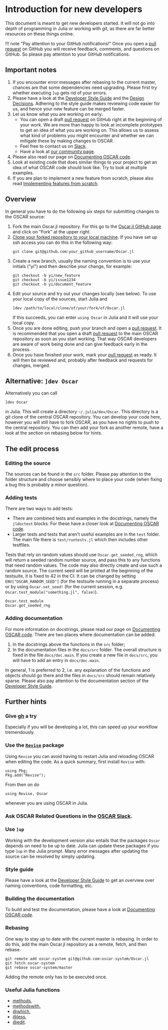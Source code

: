 # Introduction for new developers
This document is meant to get new developers started. It will not go into depth
of programming in Julia or working with git, as there are far better resources
on these things online.

!!! note "Pay attention to your GitHub notifications!"
    Once you open a [pull request](https://docs.github.com/en/pull-requests/collaborating-with-pull-requests/proposing-changes-to-your-work-with-pull-requests/creating-a-pull-request) on GitHub you will receive feedback, comments,
    and questions on GitHub. So please pay attention to your GitHub
    notifications.

## Important notes
1. If you encounter error messages after rebasing to the current master, chances
   are that some dependencies need upgrading. Please first try whether
   executing `]up` gets rid of your errors.
2. Please have a look at the [Developer Style Guide](@ref) and the [Design
   Decisions](@ref). Adhering to the style guide makes reviewing code easier
   for us, and hence your new feature can be merged faster.
3. Let us know what you are working on early:
   - You can open a draft [pull request](https://docs.github.com/en/pull-requests/collaborating-with-pull-requests/proposing-changes-to-your-work-with-pull-requests/creating-a-pull-request) on GitHub right at the beginning of your
     work. We are more than happy to look at incomplete prototypes to get an
     idea of what you are working on. This allows us to assess what kind of
     problems you might encounter and whether we can mitigate these by making
     changes to OSCAR.
   - Feel free to contact us on
     [Slack](https://join.slack.com/t/oscar-system/shared_invite/zt-thtcv97k-2678bKQ~RpR~5gZszDcISw).
   - Have a look at [our community page](https://oscar.computeralgebra.de/community/).
4. Please also read our page on [Documenting OSCAR code](@ref).
5. Look at existing code that does similar things to your project to get an
   idea of what OSCAR code should look like. Try to look at multiple examples.
6. If you are plan to implement a new feature from scratch, please also read
   [Implementing features from scratch](@ref).

## Overview
In general you have to do
the following six steps for submitting changes to the OSCAR source:

1. Fork the main Oscar.jl repository. For this go to the [Oscar.jl GitHub
   page](https://github.com/oscar-system/Oscar.jl) and click on "Fork" at the
   upper right.
2. [Clone your forked repository to your local
   machine](https://docs.github.com/en/repositories/creating-and-managing-repositories/cloning-a-repository).
   If you have set up ssh access you can do this in the following way:
   ```
   git clone git@github.com:your_github_username/Oscar.jl
   ```
3. Create a new branch, usually the naming convention is to use your initials
   ("yi") and then describe your change, for example:
   ```
   git checkout -b yi/new_feature
   git checkout -b yi/issue1234
   git checkout -b yi/document_feature
   ```
4. Edit your source and try out your changes locally (see below). To use your local copy of
   the sources, start Julia and
   ```
   ]dev /path/to/local/clone/of/your/fork/of/Oscar.jl
   ```
   If this succeeds, you can enter `using Oscar` in Julia and it will use your local
   copy.
5. Once you are done editing, push your branch and open a [pull request](https://docs.github.com/en/pull-requests/collaborating-with-pull-requests/proposing-changes-to-your-work-with-pull-requests/creating-a-pull-request). It is
   recommended that you open a draft [pull request](https://docs.github.com/en/pull-requests/collaborating-with-pull-requests/proposing-changes-to-your-work-with-pull-requests/creating-a-pull-request) to the main OSCAR repository
   as soon as you start working. That way OSCAR developers are aware of work
   being done and can give feedback early in the process.
6. Once you have finished your work, mark your [pull request](https://docs.github.com/en/pull-requests/collaborating-with-pull-requests/proposing-changes-to-your-work-with-pull-requests/creating-a-pull-request) as ready. It will
   then be reviewed and, probably after feedback and requests for changes,
   merged.

## Alternative: `]dev Oscar`

Alternatively you can call
```
]dev Oscar
```
in Julia. This will create a directory `~/.julia/dev/Oscar`. This directory is
a git clone of the central OSCAR repository. You can develop your code here,
however you will still have to fork OSCAR, as you have no rights to push to the
central repository. You can then add your fork as another remote, have a look
at the section on rebasing below for hints.


## The edit process
### Editing the source
The sources can be found in the `src` folder. Please pay attention to the
folder structure and choose sensibly where to place your code (when fixing a
bug this is probably a minor question).

### Adding tests
There are two ways to add tests:
  - There are combined tests and examples in the docstrings, namely the
    `jldoctest` blocks. For these have a closer look at [Documenting OSCAR
    code](@ref).
  - Larger tests and tests that aren't useful examples are in the `test`
    folder. The main file there is `test/runtests.jl` which then includes other
    testfiles. 

Tests that rely on random values should use `Oscar.get_seeded_rng`, which will
return a seeded random number source, and pass this to any functions that need
random values.  The code may also directly create and use such a random source.
The current seed will be printed at the beginning of the testsuite, it is fixed
to 42 in the CI. It can be changed by setting `ENV["OSCAR_RANDOM_SEED"]` (for
the testsuite running in a separate process) or by using `Oscar.set_seed!` (for
the current session, e.g. `Oscar.test_module("something.jl", false)`).

```@docs
Oscar.test_module
Oscar.get_seeded_rng
```

### Adding documentation
For more information on docstrings, please read our page on [Documenting OSCAR
code](@ref).  There are two places where documentation can be added:
1. In the docstrings above the functions in the `src` folder;
2. In the documentation files in the `docs/src` folder. The overall structure
   is fixed in the file `docs/doc.main`. If you create a new file in
   `docs/src`, you will have to add an entry in `docs/doc.main`.

In general, 1 is preferred to 2, i.e. any explanation of the functions and
objects should go there and the files in `docs/src` should remain relatively
sparse. Please also pay attention to the documentation section of the
[Developer Style Guide](@ref).


## Further hints

### Give [gh](https://github.com/cli/cli) a try
Especially if you will be developing a lot, this can speed up your workflow
tremendously.

### Use the [`Revise`](https://github.com/timholy/Revise.jl) package
Using `Revise` you can avoid having to restart Julia and reloading OSCAR when
editing the code. As a quick summary, first install `Revise` with:
```
using Pkg;
Pkg.add("Revise");
```
From then on do
```
using Revise, Oscar
```
whenever you are using OSCAR in Julia.

### Ask OSCAR Related Questions in the [OSCAR Slack](https://join.slack.com/t/oscar-system/shared_invite/zt-thtcv97k-2678bKQ~RpR~5gZszDcISw).

### Use `]up`
Working with the development version also entails that the packages `Oscar`
depends on need to be up to date. Julia can update these packages if you type
`]up` in the Julia prompt. Many error messages after updating the source can be
resolved by simply updating.

### Style guide
Please have a look at the [Developer Style Guide](@ref) to get an overview over
naming conventions, code formatting, etc.

### Building the documentation
To build and test the documentation, please have a look at [Documenting OSCAR
code](@ref).

### Rebasing
One way to stay up to date with the current master is rebasing. In order to do
this, add the main Oscar.jl repository as a remote, fetch, and then rebase.
```
git remote add oscar-system git@github.com:oscar-system/Oscar.jl
git fetch oscar-system
git rebase oscar-system/master
```
Adding the remote only has to be executed once.

### Useful Julia functions

- [methods](https://docs.julialang.org/en/v1/base/base/#Base.methods),
- [methodswith](https://docs.julialang.org/en/v1/stdlib/InteractiveUtils/#InteractiveUtils.methodswith),
- [@which](https://docs.julialang.org/en/v1/stdlib/InteractiveUtils/#InteractiveUtils.@which),
- [@less](https://docs.julialang.org/en/v1/stdlib/InteractiveUtils/#InteractiveUtils.@less),
- [@edit](https://docs.julialang.org/en/v1/stdlib/InteractiveUtils/#InteractiveUtils.@edit).
